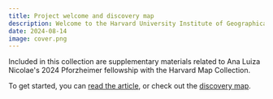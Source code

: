 ```yaml
---
title: Project welcome and discovery map
description: Welcome to the Harvard University Institute of Geographical Exploration Archives Factsheets repository.
date: 2024-08-14
image: cover.png
---
```


Included in this collection are supplementary materials related to Ana Luiza Nicolae's 2024 Pforzheimer fellowship with the Harvard Map Collection. 

To get started, you can [read the article](https://mapping.share.library.harvard.edu/posts/nicolae), or check out the [discovery map](https://mapping.share.library.harvard.edu/huige/). 